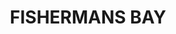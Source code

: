 ---
lastmod: '2025-04-06T06:05:20+00:00'
latitude: -32.776919
layout: suburb
longitude: 152.083274
postcode: '2316'
state: NSW
title: FISHERMANS BAY
url: /nsw/fishermans-bay/
---